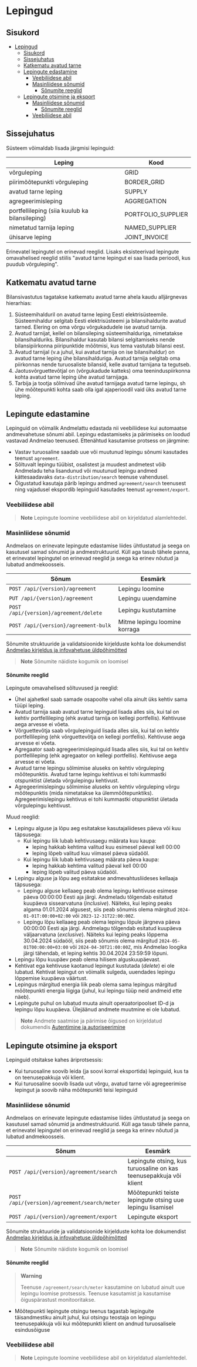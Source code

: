# Lepingud

## Sisukord

<!-- TOC -->
* [Lepingud](#lepingud)
  * [Sisukord](#sisukord)
  * [Sissejuhatus](#sissejuhatus)
  * [Katkematu avatud tarne](#katkematu-avatud-tarne)
  * [Lepingute edastamine](#lepingute-edastamine)
    * [Veebiliidese abil](#veebiliidese-abil)
    * [Masinliidese sõnumid](#masinliidese-sõnumid)
      * [Sõnumite reeglid](#sõnumite-reeglid)
  * [Lepingute otsimine ja eksport](#lepingute-otsimine-ja-eksport)
    * [Masinliidese sõnumid](#masinliidese-sõnumid-1)
      * [Sõnumite reeglid](#sõnumite-reeglid-1)
    * [Veebiliidese abil](#veebiliidese-abil-1)
<!-- TOC -->

## Sissejuhatus

Süsteem võimaldab lisada järgmisi lepinguid:

| Leping                                         | Kood               |
|------------------------------------------------|--------------------|
| võrguleping                                    | GRID               |
| piirimõõtepunkti võrguleping                   | BORDER_GRID        |
| avatud tarne leping                            | SUPPLY             |
| agregeerimisleping                             | AGGREGATION        |
| portfellileping (siia kuulub ka bilansileping) | PORTFOLIO_SUPPLIER |
| nimetatud tarnija leping                       | NAMED_SUPPLIER     |
| ühisarve leping                                | JOINT_INVOICE      |

Erinevatel lepingutel on erinevad reeglid. Lisaks eksisteerivad lepingute omavahelised reeglid stiilis "avatud tarne lepingut ei saa lisada perioodi, kus puudub võrguleping".

## Katkematu avatud tarne

Bilansivastutus tagatakse katkematu avatud tarne ahela kaudu alljärgnevas hierarhias:

1. Süsteemihalduril on avatud tarne leping Eesti elektrisüsteemile. Süsteemihaldur selgitab Eesti elektrisüsteemi ja bilansihaldurite avatud tarned. Elering on oma võrgu võrgukadudele ise avatud tarnija.
2. Avatud tarnijat, kellel on bilansileping süsteemihalduriga, nimetatakse bilansihalduriks. Bilansihaldur kasutab bilansi selgitamiseks nende bilansipiirkonna piiripunktide mõõtmisi, kus tema vastutab bilansi eest.
3. Avatud tarnijal (v.a juhul, kui avatud tarnija on ise bilansihaldur) on avatud tarne leping ühe bilansihalduriga. Avatud tarnija selgitab oma piirkonnas nende turuosaliste bilansid, kelle avatud tarnijana ta tegutseb.
4. Jaotusvõrguettevõtjal on (võrgukadude katteks) oma teeninduspiirkonna kohta avatud tarne leping ühe avatud tarnijaga.
5. Tarbija ja tootja sõlmivad ühe avatud tarnijaga avatud tarne lepingu, sh ühe mõõtepunkti kohta saab olla igal ajaperioodil vaid üks avatud tarne leping.

## Lepingute edastamine

Lepinguid on võimalik Andmelattu edastada nii veebiliidese kui automaatse andmevahetuse sõnumi abil. Lepingu edastamiseks ja pärimiseks on loodud vastavad Andmelao teenused. Ettenähtud kasutamise protsess on järgmine:

- Vastav turuosaline saadab uue või muutunud lepingu sõnumi kasutades teenust `agreement`.
- Sõltuvalt lepingu tüübist, osalistest ja muudest andmetest võib Andmeladu teha lisandunud või muutunud lepingu andmed kättesaadavaks `data-distribution/search` teenuse vahendusel.
- Õigustatud kasutaja pärib lepingu andmed `agreement/search` teenusest ning vajadusel ekspordib lepinguid kasutades teenust `agreement/export`.

### Veebiliidese abil

> **Note**
> Lepingute loomine veebiliidese abil on kirjeldatud alamlehtedel.

### Masinliidese sõnumid

Andmelaos on erinevate lepingute edastamise liides ühtlustatud ja seega on kasutusel samad sõnumid ja andmestruktuurid. Küll aga tasub tähele panna, et erinevatel lepingutel on erinevad reeglid ja seega ka erinev nõutud ja lubatud andmekoosseis.

| Sõnum                                  | Eesmärk                       |
|----------------------------------------|-------------------------------|
| `POST /api/{version}/agreement`        | Lepingu loomine               |
| `PUT /api/{version}/agreement`         | Lepingu uuendamine            |
| `POST /api/{version}/agreement/delete` | Lepingu kustutamine           |
| `POST /api/{version}/agreement-bulk`   | Mitme lepingu loomine korraga |

Sõnumite struktuuride ja validatsioonide kirjelduste kohta loe dokumendist [Andmelao kirjeldus ja infovahetuse üldpõhimõtted](01-avp-kirjeldus-ja-infovahetuse-yldpohimotted.md)

> **Note**
> Sõnumite näidiste kogumik on loomisel

#### Sõnumite reeglid

Lepingute omavahelised sõltuvused ja reeglid:

- Ühel ajahetkel saab samade osapoolte vahel olla ainult üks kehtiv sama tüüpi leping.
- Avatud tarnija saab avatud tarne lepinguid lisada alles siis, kui tal on kehtiv portfellileping (ehk avatud tarnija on kellegi portfellis). Kehtivuse aega arvesse ei võeta.
- Võrguettevõtja saab võrgulepinguid lisada alles siis, kui tal on kehtiv portfellileping (ehk  võrguettevõtja on kellegi portfellis). Kehtivuse aega arvesse ei võeta.
- Agregaator saab agregeerimislepinguid lisada alles siis, kui tal on kehtiv portfellileping (ehk  agregaator on kellegi portfellis). Kehtivuse aega arvesse ei võeta.
- Avatud tarne lepingu sõlmimise aluseks on kehtiv võrguleping mõõtepunktis. Avatud tarne lepingu kehtivus ei tohi kummastki otspunktist ületada võrgulepingu kehtivust.
- Agregeerimislepingu sõlmimise aluseks on kehtiv võrguleping võrgu mõõtepunktis (mida nimetatakse ka ülemmõõtepunktiks). Agregeerimislepingu kehtivus ei tohi kummastki otspunktist ületada võrgulepingu kehtivust.

Muud reeglid:

- Lepingu alguse ja lõpu aeg esitatakse kasutajaliideses päeva või kuu täpsusega:
  - Kui lepingu liik lubab kehtivusaegu määrata kuu kaupa:
    - leping hakkab kehtima valitud kuu esimesel päeval kell 00:00
    - leping lõpeb valitud kuu viimasel päeva südaööl.
  - Kui lepingu liik lubab kehtivusaeg määrata päeva kaupa:
    - leping hakkab kehtima valitud päeval kell 00:00
    - leping lõpeb valitud päeva südaööl.
- Lepingu alguse ja lõpu aeg esitatakse andmevahtusliideses kellaaja täpsusega:
  - Lepingu alguse kellaaeg peab olema lepingu kehtivuse esimese päeva 00:00:00 Eesti aja järgi. Andmeladu tõlgendab esitatud kuupäeva sissearvatuna (*inclusive*). Näiteks, kui leping peaks algama 01.01.2024 algusest, siis peab sõnumis olema märgitud `2024-01-01T:00:00+02:00` või `2023-12-31T22:00:00Z`.
  - Lepingu lõpu kellaaeg peab olema lepingu lõpule järgneva päeva 00:00:00 Eesti aja järgi. Andmelagu tõlgendab esitatud kuupäeva väljaarvatuna (*exclusive*). Näiteks kui leping peaks lõppema 30.04.2024 südaööl, siis peab sõnumis olema märgitud `2024-05-01T00:00:00+03:00` või `2024-04-30T21:00:00Z`, mis Andmelao loogika järgi tähendab, et leping kehtis 30.04.2024 23:59:59 lõpuni.
- Lepingu lõpu kuupäev peab olema hilisem alguskuupäevast.
- Kehtivat ega kehtivuse kaotanud lepingut kustutada (*delete*) ei ole lubatud. Kehtivat lepingut on võimalik sulgeda, uuendades lepingu lõppemise kuupäeva väärtust.
- Lepingus märgitud energia liik peab olema sama lepingus märgitud mõõtepunkti energia liigiga (juhul, kui lepingu tüüp neid andmeid ette näeb).
- Lepingute puhul on lubatud muuta ainult operaatoripoolset ID-d ja lepingu lõpu kuupäeva. Ülejäänud andmete muutmine ei ole lubatud.

> **Note**
> Andmete saatmise ja pärimise õigused on kirjeldatud dokumendis [Autentimine ja autoriseerimine](03-autentimine-ja-autoriseerimine.md)

## Lepingute otsimine ja eksport

Lepinguid otsitakse kahes äriprotsessis:

- Kui turuosaline soovib leida (ja soovi korral eksportida) lepinguid, kus ta on teenusepakkuja või klient.
- Kui turuosaline soovib lisada uut võrgu, avatud tarne või agregeerimise lepingut ja soovib näha mõõtepunkti teisi lepinguid

### Masinliidese sõnumid

Andmelaos on erinevate lepingute edastamise liides ühtlustatud ja seega on kasutusel samad sõnumid ja andmestruktuurid. Küll aga tasub tähele panna, et erinevatel lepingutel on erinevad reeglid ja seega ka erinev nõutud ja lubatud andmekoosseis.

| Sõnum                                        | Eesmärk                                                            |
| -------------------------------------------- | ------------------------------------------------------------------ |
| `POST /api/{version}/agreement/search`       | Lepingute otsing, kus turuosaline on kas teenusepakkuja või klient |
| `POST /api/{version}/agreement/search/meter` | Mõõtepunkti teiste lepingute otsing uue lepingu lisamisel          |
| `POST /api/{version}/agreement/export`       | Lepingute eksport                                                  |

Sõnumite struktuuride ja validatsioonide kirjelduste kohta loe dokumendist [Andmelao kirjeldus ja infovahetuse üldpõhimõtted](01-avp-kirjeldus-ja-infovahetuse-yldpohimotted.md)

> **Note**
> Sõnumite näidiste kogumik on loomisel

#### Sõnumite reeglid

> **Warning**
> 
> Teenuse `/agreement/search/meter` kasutamine on lubatud ainult uue lepingu loomise protsessis. Teenuse kasutamist ja kasutamise õiguspärastust monitooritakse.

- Mõõtepunkti lepingute otsingu teenus tagastab lepinguite täisandmestiku ainult juhul, kui otsingu teostaja on lepingu teenusepakkuja või kui mõõtepunkti klient on andnud turuosalisele esindusõiguse

### Veebiliidese abil

> **Note**
> Lepingute loomine veebiliidese abil on kirjeldatud alamlehtedel.
